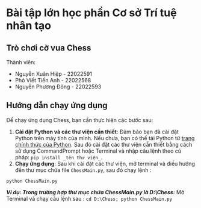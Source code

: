 # Bài tập lớn học phần Cơ sở Trí tuệ nhân tạo
## Trò chơi cờ vua Chess

Thành viên: 
- Nguyễn Xuân Hiệp - 22022591
- Phó Viết Tiến Anh - 22022568
- Nguyễn Phương Đông - 22022593
## Hướng dẫn chạy ứng dụng

Để chạy ứng dụng Chess, bạn cần thực hiện các bước sau:

1. **Cài đặt Python và các thư viện cần thiết**: Đảm bảo bạn đã cài đặt Python trên máy tính của mình. Nếu chưa, bạn có thể tải Python từ [trang chính thức của Python](https://www.python.org/). Sau đó cài đặt các thư viện cần thiết bằng cách sử dụng CommandPrompt hoặc Terminal và nhập câu lệnh theo cú pháp: ``` pip install _tên thư viện_ ```.
2. **Chạy ứng dụng**: Sau khi cài đặt các thư viện, mở terminal và điều hướng đến thư mục chứa file `ChessMain.py`, sau đó chạy lệnh :
```
python ChessMain.py
```
***Ví dụ: Trong trường hợp thư mục chứa ChessMain.py là D:\Chess:*** 
Mở Terminal và chạy câu lệnh sau : ```cd D:\Chess; python ChessMain.py```

